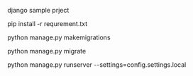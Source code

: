 
django sample prject 


pip install -r requrement.txt

python manage.py makemigrations
    
python manage.py migrate

python manage.py runserver --settings=config.settings.local